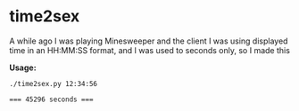 time2sex
========

A while ago I was playing Minesweeper and the client I was using displayed time in an HH:MM:SS format, and I was used to seconds only, so I made this

**Usage:**

`./time2sex.py 12:34:56`

`=== 45296 seconds ===`
